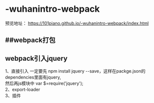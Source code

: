 # -wuhanintro-webpack
预览地址： https://101piano.github.io/-wuhanintro-webpack/index.html<br>

##webpack打包
----------------------------
## webpack引入jquery
1、直接引入
一定要先  npm install jquery --save，这样在packge.json的dependencies里面有jquery,<br>
然后再js模块中  var $=require('jquery');<br>
2、export-loader<br>
3、插件<br>
